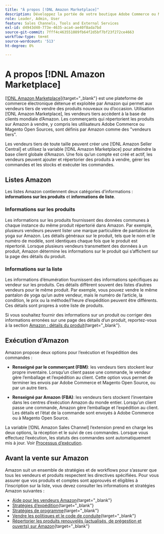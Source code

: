 ```yaml
---
title: "À propos [!DNL Amazon Marketplace]"
description: Développez la portée de votre boutique Adobe Commerce ou Magento Open Source en exploitant votre catalogue de produits sous forme de listes dans Amazon Marketplace.
role: Leader, Admin, User
feature: Sales Channels, Tools and External Services
exl-id: d4943d40-773e-4635-aca4-ae40f8ada7bd
source-git-commit: 7fff4c463551089fb64f2d5bf7bf23f272ce4663
workflow-type: tm+mt
source-wordcount: '513'
ht-degree: 0%

---
```


# A propos [!DNL Amazon Marketplace]

[[!DNL Amazon Marketplace]](https://sell.amazon.com/){target="_blank"} est une plateforme de commerce électronique détenue et exploitée par Amazon qui permet aux vendeurs tiers de vendre des produits nouveaux ou d’occasion. Utilisation [!DNL Amazon Marketplace], les vendeurs tiers accèdent à la base de clients mondiale d’Amazon. Les commerçants qui répertorient les produits sur Amazon à vendre, y compris les utilisateurs Adobe Commerce ou Magento Open Sources, sont définis par Amazon comme des &quot;vendeurs tiers&quot;.

Les vendeurs tiers de toute taille peuvent créer une [!DNL Amazon Seller Central] et utilisez la variable [!DNL Amazon Marketplace] pour atteindre la base client globale d’Amazon. Une fois qu’un compte est créé et actif, les vendeurs peuvent ajouter et répertorier des produits à vendre, gérer les commandes et les stocks et exécuter les commandes.

## Listes Amazon

Les listes Amazon contiennent deux catégories d’informations : **informations sur les produits** et **informations de liste**.

### Informations sur les produits

Les informations sur les produits fournissent des données communes à chaque instance du même produit répertorié dans Amazon. Par exemple, plusieurs vendeurs peuvent lister une marque particulière de pantalons de yoga sur Amazon. Les détails généraux sur le produit, tels que le nom et le numéro de modèle, sont identiques chaque fois que le produit est répertorié. Lorsque plusieurs vendeurs transmettent des données à un produit, Amazon détermine les informations sur le produit qui s’affichent sur la page des détails du produit.

### Informations sur la liste

Les informations d’énumération fournissent des informations spécifiques au vendeur sur les produits. Ces détails diffèrent souvent des listes d’autres vendeurs pour le même produit. Par exemple, vous pouvez vendre le même pantalon de yoga qu’un autre vendeur, mais le numéro de l’article, la condition, le prix ou la méthode/l’heure d’expédition peuvent être différents. Ces détails sont propres à votre liste de produits.

Si vous souhaitez fournir des informations sur un produit ou corriger des informations erronées sur une page des détails d’un produit, reportez-vous à la section [Amazon : détails du produit](https://sellercentral.amazon.com/gp/help/external/200335450){target="_blank"}.

## Exécution d’Amazon

Amazon propose deux options pour l’exécution et l’expédition des commandes :

- **Renseigné par le commerçant (FBM)**: les vendeurs tiers stockent leur propre inventaire. Lorsqu’un client passe une commande, le vendeur gère l’emballage et l’expédition au client. Cette option vous permet de terminer les envois par Adobe Commerce et Magento Open Source, ou par un autre tiers.

- **Renseigné par Amazon (FBA)**: les vendeurs tiers stockent l’inventaire dans les centres d’exécution Amazon du monde entier. Lorsqu’un client passe une commande, Amazon gère l’emballage et l’expédition au client. Les détails et l’état de la commande sont envoyés à Adobe Commerce ou à Magento Open Source.

La variable [!DNL Amazon Sales Channel] l’extension prend en charge les deux options, la réception et le suivi de ces commandes. Lorsque vous effectuez l’exécution, les statuts des commandes sont automatiquement mis à jour. Voir [Processus d’exécution](./fulfillment-workflows.md).

## Avant la vente sur Amazon

Amazon suit un ensemble de stratégies et de workflows pour s’assurer que tous les vendeurs et produits respectent les directives spécifiées. Pour vous assurer que vos produits et comptes sont approuvés et éligibles à l’inscription sur la liste, vous devez consulter les informations et stratégies Amazon suivantes :

- [Aide pour les vendeurs Amazon](https://sellercentral.amazon.com/gp/help/external/help-page.html?itemID=2&amp;language=en_US/){target="_blank"}
- [Stratégies d’expédition](https://sellercentral.amazon.com/gp/help/external/201901620?language=en-US){target="_blank"}
- [Stratégies de programme](https://sellercentral.amazon.com/gp/help/external/521?language=en-US){target="_blank"}
- [Vendre les politiques et le code de conduite](https://sellercentral.amazon.com/gp/help/external/1801?language=en-US){target="_blank"}
- [Répertorier les produits renouvelés (actualisés, de prégestion et ouverts) sur Amazon](https://sell.amazon.com/programs/renewed){target="_blank"}
